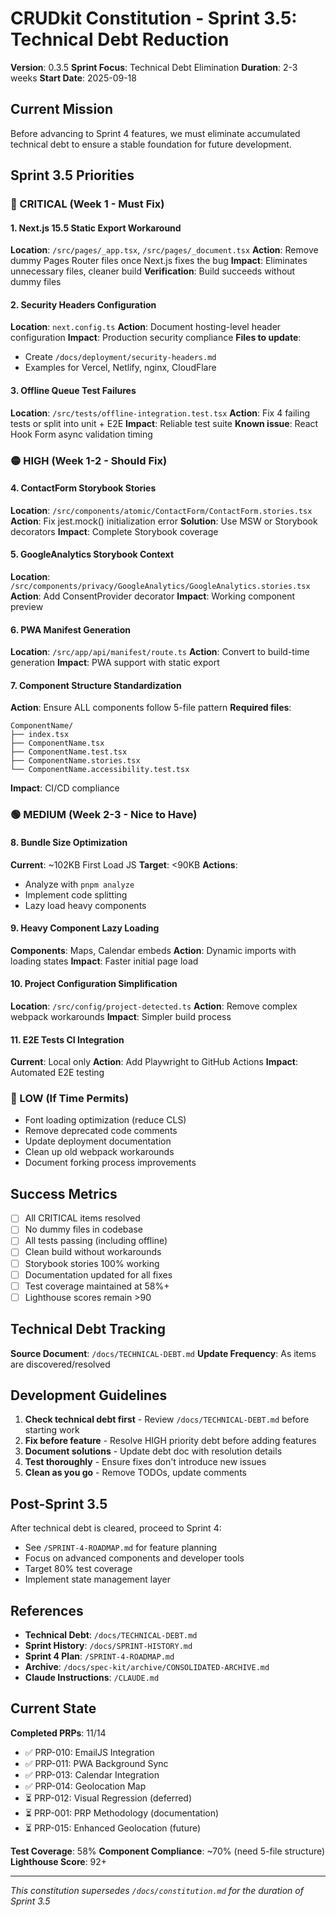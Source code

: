 # CRUDkit Constitution - Sprint 3.5: Technical Debt Reduction

**Version**: 0.3.5
**Sprint Focus**: Technical Debt Elimination
**Duration**: 2-3 weeks
**Start Date**: 2025-09-18

## Current Mission

Before advancing to Sprint 4 features, we must eliminate accumulated technical debt to ensure a stable foundation for future development.

## Sprint 3.5 Priorities

### 🔴 CRITICAL (Week 1 - Must Fix)

#### 1. Next.js 15.5 Static Export Workaround

**Location**: `/src/pages/_app.tsx`, `/src/pages/_document.tsx`
**Action**: Remove dummy Pages Router files once Next.js fixes the bug
**Impact**: Eliminates unnecessary files, cleaner build
**Verification**: Build succeeds without dummy files

#### 2. Security Headers Configuration

**Location**: `next.config.ts`
**Action**: Document hosting-level header configuration
**Impact**: Production security compliance
**Files to update**:

- Create `/docs/deployment/security-headers.md`
- Examples for Vercel, Netlify, nginx, CloudFlare

#### 3. Offline Queue Test Failures

**Location**: `/src/tests/offline-integration.test.tsx`
**Action**: Fix 4 failing tests or split into unit + E2E
**Impact**: Reliable test suite
**Known issue**: React Hook Form async validation timing

### 🟡 HIGH (Week 1-2 - Should Fix)

#### 4. ContactForm Storybook Stories

**Location**: `/src/components/atomic/ContactForm/ContactForm.stories.tsx`
**Action**: Fix jest.mock() initialization error
**Solution**: Use MSW or Storybook decorators
**Impact**: Complete Storybook coverage

#### 5. GoogleAnalytics Storybook Context

**Location**: `/src/components/privacy/GoogleAnalytics/GoogleAnalytics.stories.tsx`
**Action**: Add ConsentProvider decorator
**Impact**: Working component preview

#### 6. PWA Manifest Generation

**Location**: `/src/app/api/manifest/route.ts`
**Action**: Convert to build-time generation
**Impact**: PWA support with static export

#### 7. Component Structure Standardization

**Action**: Ensure ALL components follow 5-file pattern
**Required files**:

```
ComponentName/
├── index.tsx
├── ComponentName.tsx
├── ComponentName.test.tsx
├── ComponentName.stories.tsx
└── ComponentName.accessibility.test.tsx
```

**Impact**: CI/CD compliance

### 🟢 MEDIUM (Week 2-3 - Nice to Have)

#### 8. Bundle Size Optimization

**Current**: ~102KB First Load JS
**Target**: <90KB
**Actions**:

- Analyze with `pnpm analyze`
- Implement code splitting
- Lazy load heavy components

#### 9. Heavy Component Lazy Loading

**Components**: Maps, Calendar embeds
**Action**: Dynamic imports with loading states
**Impact**: Faster initial page load

#### 10. Project Configuration Simplification

**Location**: `/src/config/project-detected.ts`
**Action**: Remove complex webpack workarounds
**Impact**: Simpler build process

#### 11. E2E Tests CI Integration

**Current**: Local only
**Action**: Add Playwright to GitHub Actions
**Impact**: Automated E2E testing

### 🔵 LOW (If Time Permits)

- Font loading optimization (reduce CLS)
- Remove deprecated code comments
- Update deployment documentation
- Clean up old webpack workarounds
- Document forking process improvements

## Success Metrics

- [ ] All CRITICAL items resolved
- [ ] No dummy files in codebase
- [ ] All tests passing (including offline)
- [ ] Clean build without workarounds
- [ ] Storybook stories 100% working
- [ ] Documentation updated for all fixes
- [ ] Test coverage maintained at 58%+
- [ ] Lighthouse scores remain >90

## Technical Debt Tracking

**Source Document**: `/docs/TECHNICAL-DEBT.md`
**Update Frequency**: As items are discovered/resolved

## Development Guidelines

1. **Check technical debt first** - Review `/docs/TECHNICAL-DEBT.md` before starting work
2. **Fix before feature** - Resolve HIGH priority debt before adding features
3. **Document solutions** - Update debt doc with resolution details
4. **Test thoroughly** - Ensure fixes don't introduce new issues
5. **Clean as you go** - Remove TODOs, update comments

## Post-Sprint 3.5

After technical debt is cleared, proceed to Sprint 4:

- See `/SPRINT-4-ROADMAP.md` for feature planning
- Focus on advanced components and developer tools
- Target 80% test coverage
- Implement state management layer

## References

- **Technical Debt**: `/docs/TECHNICAL-DEBT.md`
- **Sprint History**: `/docs/SPRINT-HISTORY.md`
- **Sprint 4 Plan**: `/SPRINT-4-ROADMAP.md`
- **Archive**: `/docs/spec-kit/archive/CONSOLIDATED-ARCHIVE.md`
- **Claude Instructions**: `/CLAUDE.md`

## Current State

**Completed PRPs**: 11/14

- ✅ PRP-010: EmailJS Integration
- ✅ PRP-011: PWA Background Sync
- ✅ PRP-013: Calendar Integration
- ✅ PRP-014: Geolocation Map
- ⏳ PRP-012: Visual Regression (deferred)
- ⏳ PRP-001: PRP Methodology (documentation)
- ⏳ PRP-015: Enhanced Geolocation (future)

**Test Coverage**: 58%
**Component Compliance**: ~70% (need 5-file structure)
**Lighthouse Score**: 92+

---

_This constitution supersedes `/docs/constitution.md` for the duration of Sprint 3.5_
